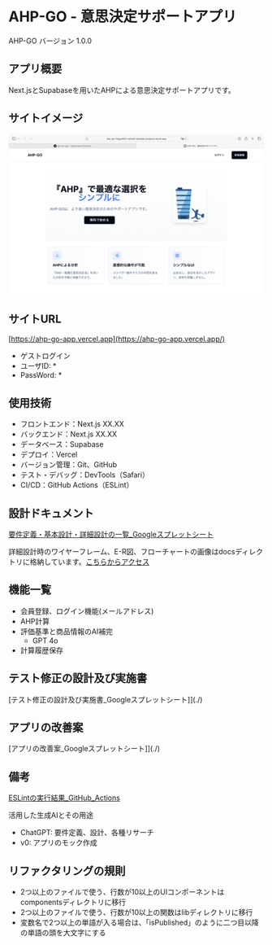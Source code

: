 # AHP-GO - 意思決定サポートアプリ
AHP-GO バージョン 1.0.0

## アプリ概要
Next.jsとSupabaseを用いたAHPによる意思決定サポートアプリです。

## サイトイメージ
![アプリ画面](/docs/HomePage3.png)

## サイトURL
[https://ahp-go-app.vercel.app](https://ahp-go-app.vercel.app/)
- ゲストログイン
- ユーザID: *
- PassWord: *

## 使用技術
- フロントエンド：Next.js XX.XX
- バックエンド：Next.js XX.XX
- データベース：Supabase
- デプロイ：Vercel
- バージョン管理：Git、GitHub
- テスト・デバッグ：DevTools（Safari）
- CI/CD：GitHub Actions（ESLint）

## 設計ドキュメント
[要件定義・基本設計・詳細設計の一覧_Googleスプレットシート](https://docs.google.com/spreadsheets/d/1V91GRCaYrSsLrcwU9XdJmRWXALMv9mCTmsPwTVjy8nw/edit?usp=share_link)

詳細設計時のワイヤーフレーム、E-R図、フローチャートの画像はdocsディレクトリに格納しています。[こちらからアクセス](./docs)

## 機能一覧
- 会員登録、ログイン機能(メールアドレス)
- AHP計算
- 評価基準と商品情報のAI補完
  - GPT 4o 
- 計算履歴保存

## テスト修正の設計及び実施書
[テスト修正の設計及び実施書_Googleスプレットシート]](./)

## アプリの改善案
[アプリの改善案_Googleスプレットシート]](./)

## 備考
[ESLintの実行結果_GitHub_Actions](./)

活用した生成AIとその用途
- ChatGPT: 要件定義、設計、各種リサーチ
- v0: アプリのモック作成

## リファクタリングの規則
-  2つ以上のファイルで使う、行数が10以上のUIコンポーネントはcomponentsディレクトリに移行
-  2つ以上のファイルで使う、行数が10以上の関数はlibディレクトリに移行
-  変数名で2つ以上の単語が入る場合は、「isPublished」のように二つ目以降の単語の頭を大文字にする
